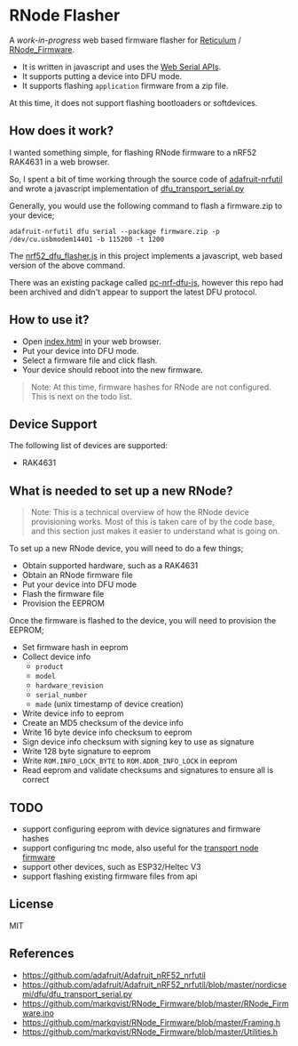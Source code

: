 # RNode Flasher

A _work-in-progress_ web based firmware flasher for [Reticulum](https://github.com/markqvist/Reticulum) / [RNode_Firmware](https://github.com/markqvist/RNode_Firmware).

- It is written in javascript and uses the [Web Serial APIs](https://developer.mozilla.org/en-US/docs/Web/API/Web_Serial_API).
- It supports putting a device into DFU mode.
- It supports flashing `application` firmware from a zip file.

At this time, it does not support flashing bootloaders or softdevices.

## How does it work?

I wanted something simple, for flashing RNode firmware to a nRF52 RAK4631 in a web browser.

So, I spent a bit of time working through the source code of [adafruit-nrfutil](https://github.com/adafruit/Adafruit_nRF52_nrfutil) and wrote a javascript implementation of [dfu_transport_serial.py](https://github.com/adafruit/Adafruit_nRF52_nrfutil/blob/master/nordicsemi/dfu/dfu_transport_serial.py)

Generally, you would use the following command to flash a firmware.zip to your device;

```
adafruit-nrfutil dfu serial --package firmware.zip -p /dev/cu.usbmodem14401 -b 115200 -t 1200
```

The [nrf52_dfu_flasher.js](./nrf52_dfu_flasher.js) in this project implements a javascript, web based version of the above command.

There was an existing package called [pc-nrf-dfu-js](https://github.com/NordicSemiconductor/pc-nrf-dfu-js), however this repo had been archived and didn't appear to support the latest DFU protocol.

## How to use it?

- Open [index.html](./index.html) in your web browser.
- Put your device into DFU mode.
- Select a firmware file and click flash.
- Your device should reboot into the new firmware.

> Note: At this time, firmware hashes for RNode are not configured. This is next on the todo list.

## Device Support

The following list of devices are supported:

- RAK4631

## What is needed to set up a new RNode?

> Note: This is a technical overview of how the RNode device provisioning works.
> Most of this is taken care of by the code base, and this section just makes it easier to understand what is going on.

To set up a new RNode device, you will need to do a few things;

- Obtain supported hardware, such as a RAK4631
- Obtain an RNode firmware file
- Put your device into DFU mode
- Flash the firmware file
- Provision the EEPROM

Once the firmware is flashed to the device, you will need to provision the EEPROM;

- Set firmware hash in eeprom
- Collect device info
  - `product`
  - `model`
  - `hardware_revision`
  - `serial_number`
  - `made` (unix timestamp of device creation)
- Write device info to eeprom
- Create an MD5 checksum of the device info
- Write 16 byte device info checksum to eeprom
- Sign device info checksum with signing key to use as signature
- Write 128 byte signature to eeprom
- Write `ROM.INFO_LOCK_BYTE` to `ROM.ADDR_INFO_LOCK` in eeprom
- Read eeprom and validate checksums and signatures to ensure all is correct

## TODO

- support configuring eeprom with device signatures and firmware hashes
- support configuring tnc mode, also useful for the [transport node firmware](https://github.com/attermann/microReticulum_Firmware/commits/transport_node/)
- support other devices, such as ESP32/Heltec V3
- support flashing existing firmware files from api

## License

MIT

## References

- https://github.com/adafruit/Adafruit_nRF52_nrfutil
- https://github.com/adafruit/Adafruit_nRF52_nrfutil/blob/master/nordicsemi/dfu/dfu_transport_serial.py
- https://github.com/markqvist/RNode_Firmware/blob/master/RNode_Firmware.ino
- https://github.com/markqvist/RNode_Firmware/blob/master/Framing.h
- https://github.com/markqvist/RNode_Firmware/blob/master/Utilities.h
